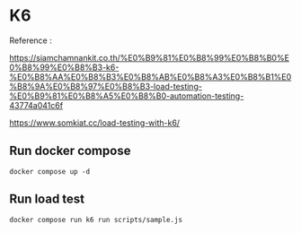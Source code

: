 # K6 

Reference : 

https://siamchamnankit.co.th/%E0%B9%81%E0%B8%99%E0%B8%B0%E0%B8%99%E0%B8%B3-k6-%E0%B8%AA%E0%B8%B3%E0%B8%AB%E0%B8%A3%E0%B8%B1%E0%B8%9A%E0%B8%97%E0%B8%B3-load-testing-%E0%B9%81%E0%B8%A5%E0%B8%B0-automation-testing-43774a041c6f

https://www.somkiat.cc/load-testing-with-k6/

## Run docker compose
```shell
docker compose up -d
```

## Run load test
```shell
docker compose run k6 run scripts/sample.js
```